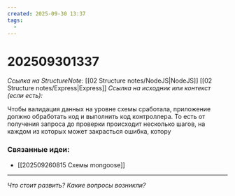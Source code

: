 ```yaml
---
created: 2025-09-30 13:37
tags:
  -
---
```

# 202509301337
*Ссылка на StructureNote:* [[02 Structure notes/NodeJS|NodeJS]] [[02 Structure notes/Express|Express]]
*Ссылка на исходник или контекст (если есть):* 

Чтобы валидация данных на уровне схемы сработала, приложение должно обработать код и выполнить код контроллера. То есть от получения запроса до проверки происходит несколько шагов, на каждом из которых может закрасться ошибка, котору
### Связанные идеи:
* [[202509260815 Схемы mongoose]]
---

*Что стоит развить? Какие вопросы возникли?*